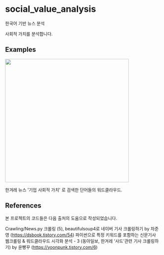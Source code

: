 # social_value_analysis

한국어 기반 뉴스 분석

사회적 가치를 분석합니다.

## Examples

<img src="https://user-images.githubusercontent.com/58092114/96550735-2fe43980-12ec-11eb-98e1-e2971eddc239.png" width="400">


한겨레 뉴스 '기업 사회적 가치' 로 검색한 단어들의 워드클라우드. 

## References

본 프로젝트의 코드들은 다음 출처의 도움으로 작성되었습니다.

Crawling/News.py
크롤링 (5), beautifulsoup4로 네이버 기사 크롤링하기 by 차준영 (https://dsbook.tistory.com/54)
파이썬으로 특정 키워드를 포함하는 신문기사 웹크롤링 & 워드클라우드 시각화 분석 - 3 (동아일보, 한겨레 '사드'관련 기사 크롤링하기) by 윤빵꾸 (https://yoonpunk.tistory.com/6)

